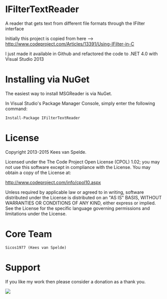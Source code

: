 IFilterTextReader
=================

A reader that gets text from different file formats through the IFilter interface

Initially this project is copied from here --> http://www.codeproject.com/Articles/13391/Using-IFilter-in-C

I just made it available in Github and refactored the code to .NET 4.0 with Visual Studio 2013

Installing via NuGet
====================

The easiest way to install MSGReader is via NuGet.

In Visual Studio's Package Manager Console, simply enter the following command:

    Install-Package IFilterTextReader

License
=======

Copyright 2013-2015 Kees van Spelde.

Licensed under the The Code Project Open License (CPOL) 1.02; you may not use this software except in compliance with the License. You may obtain a copy of the License at:

http://www.codeproject.com/info/cpol10.aspx

Unless required by applicable law or agreed to in writing, software distributed under the License is distributed on an "AS IS" BASIS, WITHOUT WARRANTIES OR CONDITIONS OF ANY KIND, either express or implied. See the License for the specific language governing permissions and limitations under the License.

Core Team
=========
    Sicos1977 (Kees van Spelde)

Support
=======
If you like my work then please consider a donation as a thank you.

<a href="https://www.paypal.com/cgi-bin/webscr?cmd=_s-xclick&hosted_button_id=NS92EXB2RDPYA" target="_blank"><img src="https://www.paypalobjects.com/en_US/i/btn/btn_donate_LG.gif" /></a>

